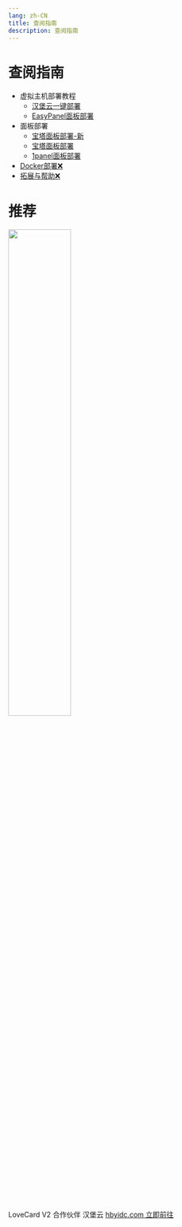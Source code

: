 ```yaml
---
lang: zh-CN
title: 查阅指南
description: 查阅指南
---
```


# 查阅指南

-   虚拟主机部署教程
    -   [汉堡云一键部署](./VirtualSpaceDeploymentHBY.md)
    -   [EasyPanel面板部署](./VirtualSpaceDeployment.md)
-   面板部署
    -   [宝塔面板部署-新](./BTDeploymenHBY.md)
    -   [宝塔面板部署](./BTDeploymen.md)
    -   [1panel面板部署](./1panelDeploymen.md)
-   [Docker部署❌](./DockerDeployment.md)
-   [拓展与帮助❌](./ExpandAndHelp.md)


# 推荐

<img src="https://hbyidc.com/themes/web/www/upload/local66609781bca26.png" width="50%">

 LoveCard V2 合作伙伴 汉堡云 [hbyidc.com 立即前往](https://hbyidc.com/aff/WOQYOSHM)
